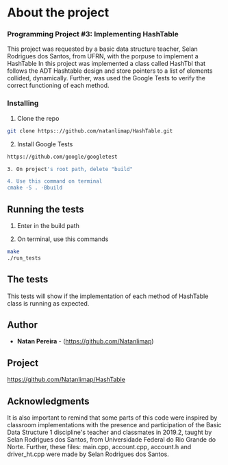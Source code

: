 # About the project
### Programming Project #3: Implementing HashTable
  This project was requested by a basic data structure teacher, Selan Rodrigues dos Santos, from UFRN, with the porpuse to implement a HashTable
  In this project was implemented a class called HashTbl that follows the ADT Hashtable design and store pointers to a list of  elements collided, dynamically. Further, was used the Google Tests to verify the correct functioning of each method.

### Installing
1. Clone the repo
```sh
git clone https:://github.com/natanlimap/HashTable.git
```
2. Install Google Tests
```sh
https://github.com/google/googletest

3. On project's root path, delete "build"  

4. Use this command on terminal
cmake -S . -Bbuild
```

## Running the tests
1. Enter in the build path

2. On terminal, use this commands
```sh
make
./run_tests
```
## The tests

This tests will show if the implementation of each method of HashTable class is running as expected. 

## Author

* **Natan Pereira** - (https://github.com/Natanlimap)

## Project
https://github.com/Natanlimap/HashTable

## Acknowledgments

It is also important to remind that some parts of this code were inspired by classroom implementations with the presence and participation of the Basic Data Structure 1 discipline's teacher and classmates in 2019.2, taught by Selan Rodrigues dos Santos, from Universidade Federal do Rio Grande do Norte.
Further, these files: main.cpp, account.cpp, account.h and driver_ht.cpp were made by Selan Rodrigues dos Santos.
